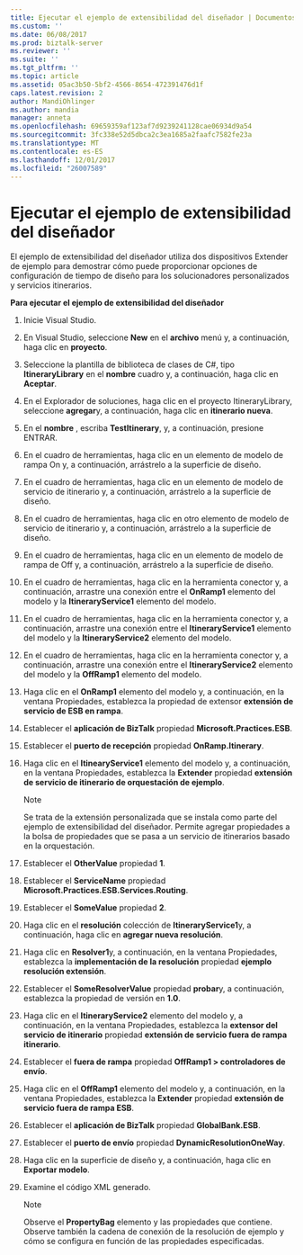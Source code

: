 ```yaml
---
title: Ejecutar el ejemplo de extensibilidad del diseñador | Documentos de Microsoft
ms.custom: ''
ms.date: 06/08/2017
ms.prod: biztalk-server
ms.reviewer: ''
ms.suite: ''
ms.tgt_pltfrm: ''
ms.topic: article
ms.assetid: 05ac3b50-5bf2-4566-8654-472391476d1f
caps.latest.revision: 2
author: MandiOhlinger
ms.author: mandia
manager: anneta
ms.openlocfilehash: 69659359af123af7d9239241128cae06934d9a54
ms.sourcegitcommit: 3fc338e52d5dbca2c3ea1685a2faafc7582fe23a
ms.translationtype: MT
ms.contentlocale: es-ES
ms.lasthandoff: 12/01/2017
ms.locfileid: "26007589"
---
```

# <a name="running-the-designer-extensibility-sample"></a>Ejecutar el ejemplo de extensibilidad del diseñador
El ejemplo de extensibilidad del diseñador utiliza dos dispositivos Extender de ejemplo para demostrar cómo puede proporcionar opciones de configuración de tiempo de diseño para los solucionadores personalizados y servicios itinerarios.  
  
 **Para ejecutar el ejemplo de extensibilidad del diseñador**  
  
1.  Inicie Visual Studio.  
  
2.  En Visual Studio, seleccione **New** en el **archivo** menú y, a continuación, haga clic en **proyecto**.  
  
3.  Seleccione la plantilla de biblioteca de clases de C#, tipo **ItineraryLibrary** en el **nombre** cuadro y, a continuación, haga clic en **Aceptar**.  
  
4.  En el Explorador de soluciones, haga clic en el proyecto ItineraryLibrary, seleccione **agregar**y, a continuación, haga clic en **itinerario nueva**.  
  
5.  En el **nombre** , escriba **TestItinerary**, y, a continuación, presione ENTRAR.  
  
6.  En el cuadro de herramientas, haga clic en un elemento de modelo de rampa On y, a continuación, arrástrelo a la superficie de diseño.  
  
7.  En el cuadro de herramientas, haga clic en un elemento de modelo de servicio de itinerario y, a continuación, arrástrelo a la superficie de diseño.  
  
8.  En el cuadro de herramientas, haga clic en otro elemento de modelo de servicio de itinerario y, a continuación, arrástrelo a la superficie de diseño.  
  
9. En el cuadro de herramientas, haga clic en un elemento de modelo de rampa de Off y, a continuación, arrástrelo a la superficie de diseño.  
  
10. En el cuadro de herramientas, haga clic en la herramienta conector y, a continuación, arrastre una conexión entre el **OnRamp1** elemento del modelo y la **ItineraryService1** elemento del modelo.  
  
11. En el cuadro de herramientas, haga clic en la herramienta conector y, a continuación, arrastre una conexión entre el **ItineraryService1** elemento del modelo y la **ItineraryService2** elemento del modelo.  
  
12. En el cuadro de herramientas, haga clic en la herramienta conector y, a continuación, arrastre una conexión entre el **ItineraryService2** elemento del modelo y la **OffRamp1** elemento del modelo.  
  
13. Haga clic en el **OnRamp1** elemento del modelo y, a continuación, en la ventana Propiedades, establezca la propiedad de extensor **extensión de servicio de ESB en rampa**.  
  
14. Establecer el **aplicación de BizTalk** propiedad **Microsoft.Practices.ESB**.  
  
15. Establecer el **puerto de recepción** propiedad **OnRamp.Itinerary**.  
  
16. Haga clic en el **ItinearyService1** elemento del modelo y, a continuación, en la ventana Propiedades, establezca la **Extender** propiedad **extensión de servicio de itinerario de orquestación de ejemplo**.  
  
    > [!NOTE]
    >  Se trata de la extensión personalizada que se instala como parte del ejemplo de extensibilidad del diseñador. Permite agregar propiedades a la bolsa de propiedades que se pasa a un servicio de itinerarios basado en la orquestación.  
  
17. Establecer el **OtherValue** propiedad **1**.  
  
18. Establecer el **ServiceName** propiedad **Microsoft.Practices.ESB.Services.Routing**.  
  
19. Establecer el **SomeValue** propiedad **2**.  
  
20. Haga clic en el **resolución** colección de **ItineraryService1**y, a continuación, haga clic en **agregar nueva resolución**.  
  
21. Haga clic en **Resolver1**y, a continuación, en la ventana Propiedades, establezca la **implementación de la resolución** propiedad **ejemplo resolución extensión**.  
  
22. Establecer el **SomeResolverValue** propiedad **probar**y, a continuación, establezca la propiedad de versión en **1.0**.  
  
23. Haga clic en el **ItineraryService2** elemento del modelo y, a continuación, en la ventana Propiedades, establezca la **extensor del servicio de itinerario** propiedad **extensión de servicio fuera de rampa itinerario**.  
  
24. Establecer el **fuera de rampa** propiedad **OffRamp1 > controladores de envío**.  
  
25. Haga clic en el **OffRamp1** elemento del modelo y, a continuación, en la ventana Propiedades, establezca la **Extender** propiedad **extensión de servicio fuera de rampa ESB**.  
  
26. Establecer el **aplicación de BizTalk** propiedad **GlobalBank.ESB**.  
  
27. Establecer el **puerto de envío** propiedad **DynamicResolutionOneWay**.  
  
28. Haga clic en la superficie de diseño y, a continuación, haga clic en **Exportar modelo**.  
  
29. Examine el código XML generado.  
  
    > [!NOTE]
    >  Observe el **PropertyBag** elemento y las propiedades que contiene. Observe también la cadena de conexión de la resolución de ejemplo y cómo se configura en función de las propiedades especificadas.